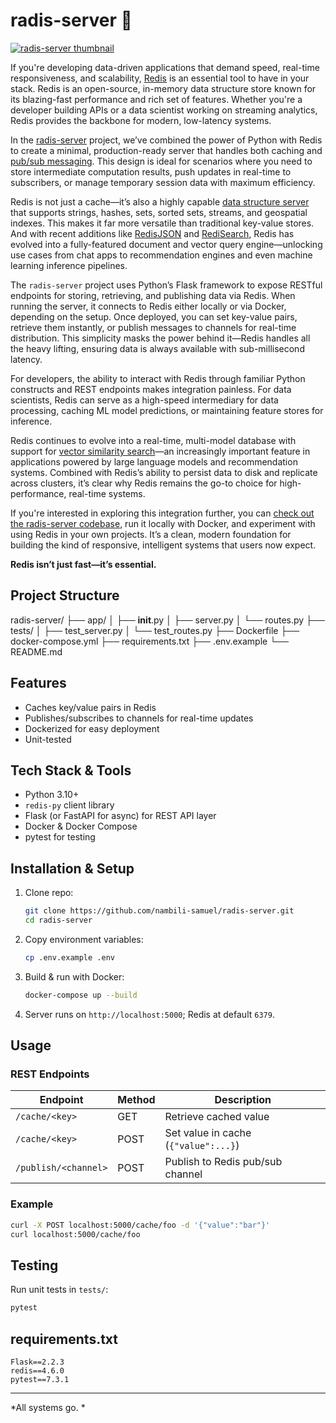 # radis-server 🔴

[![radis-server thumbnail](https://blogger.googleusercontent.com/img/b/R29vZ2xl/AVvXsEh3KvfmIBu8C7D5gkX65h4r4GWMpBPKBKtxSdG7iPgnShEty1d6imRk5mgEF4Z8c3Nydt4GeW_wKd5xN5RZDeh8Kg0qzkO4ei1676Hvk6aFdLtw8pWc-df3l1919VrfOI0CwoGK7IInSvNJ7wiFs1UWpJBgfRFdq1O9KGsIhPE_kKBZGlUgLvTL5NeOEGKf/s16000/radis.JPG)](https://github.com/nambili-samuel/radis-server/commit/ecc8f5746e0200a267e3fad8e52f41c93d36dbfd)


If you're developing data-driven applications that demand speed, real-time responsiveness, and scalability, [Redis](https://redis.io/) is an essential tool to have in your stack. Redis is an open-source, in-memory data structure store known for its blazing-fast performance and rich set of features. Whether you're a developer building APIs or a data scientist working on streaming analytics, Redis provides the backbone for modern, low-latency systems.

In the [radis-server](https://github.com/nambili-samuel/radis-server) project, we’ve combined the power of Python with Redis to create a minimal, production-ready server that handles both caching and [pub/sub messaging](https://redis.io/docs/manual/pubsub/). This design is ideal for scenarios where you need to store intermediate computation results, push updates in real-time to subscribers, or manage temporary session data with maximum efficiency.

Redis is not just a cache—it’s also a highly capable [data structure server](https://redis.io/docs/data-types/) that supports strings, hashes, sets, sorted sets, streams, and geospatial indexes. This makes it far more versatile than traditional key-value stores. And with recent additions like [RedisJSON](https://redis.io/docs/interact/json/) and [RediSearch](https://redis.io/docs/interact/search/), Redis has evolved into a fully-featured document and vector query engine—unlocking use cases from chat apps to recommendation engines and even machine learning inference pipelines.

The `radis-server` project uses Python’s Flask framework to expose RESTful endpoints for storing, retrieving, and publishing data via Redis. When running the server, it connects to Redis either locally or via Docker, depending on the setup. Once deployed, you can set key-value pairs, retrieve them instantly, or publish messages to channels for real-time distribution. This simplicity masks the power behind it—Redis handles all the heavy lifting, ensuring data is always available with sub-millisecond latency.

For developers, the ability to interact with Redis through familiar Python constructs and REST endpoints makes integration painless. For data scientists, Redis can serve as a high-speed intermediary for data processing, caching ML model predictions, or maintaining feature stores for inference.

Redis continues to evolve into a real-time, multi-model database with support for [vector similarity search](https://redis.io/docs/interact/search/vector-similarity/)—an increasingly important feature in applications powered by large language models and recommendation systems. Combined with Redis’s ability to persist data to disk and replicate across clusters, it’s clear why Redis remains the go-to choice for high-performance, real-time systems.

If you're interested in exploring this integration further, you can [check out the radis-server codebase](https://github.com/nambili-samuel/radis-server), run it locally with Docker, and experiment with using Redis in your own projects. It’s a clean, modern foundation for building the kind of responsive, intelligent systems that users now expect.

**Redis isn’t just fast—it’s essential.**


## Project Structure

radis-server/
├── app/
│   ├── __init__.py
│   ├── server.py
│   └── routes.py
├── tests/
│   ├── test_server.py
│   └── test_routes.py
├── Dockerfile
├── docker-compose.yml
├── requirements.txt
├── .env.example
└── README.md


## Features

- Caches key/value pairs in Redis
- Publishes/subscribes to channels for real-time updates
- Dockerized for easy deployment
- Unit-tested

## Tech Stack & Tools

- Python 3.10+
- `redis-py` client library
- Flask (or FastAPI for async) for REST API layer
- Docker & Docker Compose
- pytest for testing

## Installation & Setup

1. Clone repo:
   ```bash
   git clone https://github.com/nambili-samuel/radis-server.git
   cd radis-server
   ```
2. Copy environment variables:
   ```bash
   cp .env.example .env
   ```
3. Build & run with Docker:
   ```bash
   docker-compose up --build
   ```
4. Server runs on `http://localhost:5000`; Redis at default `6379`.

## Usage

### REST Endpoints

| Endpoint                      | Method | Description                          |
|------------------------------|--------|--------------------------------------|
| `/cache/<key>`               | GET    | Retrieve cached value                |
| `/cache/<key>`               | POST   | Set value in cache (`{"value":...}`)|
| `/publish/<channel>`         | POST   | Publish to Redis pub/sub channel     |

### Example

```bash
curl -X POST localhost:5000/cache/foo -d '{"value":"bar"}'
curl localhost:5000/cache/foo
```

## Testing

Run unit tests in `tests/`:

```bash
pytest
```

## requirements.txt

```
Flask==2.2.3
redis==4.6.0
pytest==7.3.1
```

---

*All systems go. *
